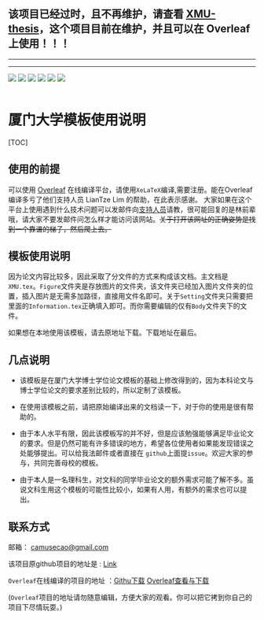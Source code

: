 
## 该项目已经过时，且不再维护，请查看 [XMU-thesis](https://github.com/CamuseCao/XMU-thesis)，这个项目目前在维护，并且可以在 Overleaf 上使用！！！

---
---

![](https://img.shields.io/badge/Language-TeX-red.svg) ![](https://img.shields.io/github/stars/CamuseCao/XMU-Undergraduate-thesis-template.svg?style=social)  ![](https://img.shields.io/github/last-commit/CamuseCao/XMU-Undergraduate-thesis-template.svg?style=social&logo=Tinder) ![](https://img.shields.io/github/repo-size/CamuseCao/XMU-Undergraduate-thesis-template.svg) ![](https://img.shields.io/github/languages/code-size/CamuseCao/XMU-Undergraduate-thesis-template.svg) ![](https://img.shields.io/github/followers/CamuseCao.svg?label=Followers)

![]()

# 厦门大学模板使用说明

[TOC]


## 使用的前提

可以使用 [Overleaf](https://www.overleaf.com) 在线编译平台，请使用`XeLaTeX`编译,需要注册。能在Overleaf编译多亏了他们支持人员 LianTze Lim 的帮助，在此表示感谢。 大家如果在这个平台上使用遇到什么技术问题可以发邮件向[支持人员](support@overleaf.com)请教，很可能回复的是林前辈哦，请大家不要发邮件问怎么样才能访问该网站。~~关于打开该网址的正确姿势是找到一个靠谱的梯子，然后爬上去。~~

## 模板使用说明

因为论文内容比较多，因此采取了分文件的方式来构成该文档。主文档是`XMU.tex`。`Figure`文件夹是存放图片的文件夹，该文件夹已经加入图片文件夹的位置，插入图片是无需多加路径，直接用文件名即可。关于`Setting`文件夹只需要把里面的`Information.tex`正确填入即可。而你需要编辑的仅有`Body`文件夹下的文件。

如果想在本地使用该模板，请去原地址下载。下载地址在最后。

## 几点说明

- 该模板是在厦门大学博士学位论文模板的基础上修改得到的，因为本科论文与博士学位论文的要求差别比较的，所以定制了该模板。

-  在使用该模板之前，请把原始编译出来的文档读一下，对于你的使用是很有帮助的。

- 由于本人水平有限，因此该模板写的并不好，但是应该勉强能够满足毕业论文的要求。但是仍然可能有许多错误的地方，希望各位使用者如果能发现错误之处能够提出。可以给我法邮件或者直接在 `github`上面提`issue`。欢迎大家的参与，共同完善母校的模板。

- 由于本人是一名理科生，对文科的同学毕业论文的额外需求可能了解不多。虽说文科生用这个模板的可能性比较小，如果有人用，有额外的需求也可以提出。

## 联系方式

邮箱： [camusecao@gmail.com](mailto:camusecao@gmail.com)

该项目原github项目的地址是 : [Link](https://github.com/CamuseCao/XMU-thesis)

`Overleaf`在线编译的项目的地址 ：[Githu下载](https://github.com/CamuseCao/XMU-Thesis-Overleaf)    [Overleaf查看与下载](https://www.overleaf.com/2128697983jhmpkzxdzmry) 


(`Overleaf`项目的地址请勿随意编辑，方便大家的观看。你可以把它拷到你自己的项目下尽情玩耍。)
